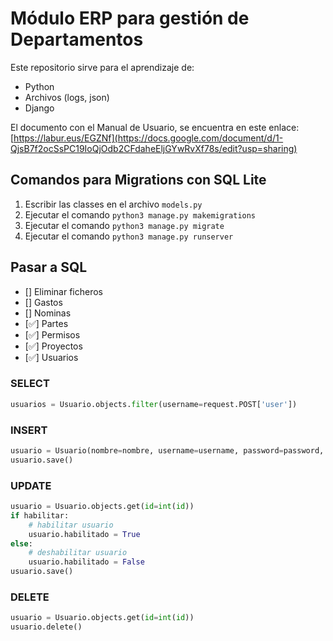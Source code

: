 # Módulo ERP para gestión de Departamentos

Este repositorio sirve para el aprendizaje de:   

* Python
* Archivos (logs, json)
* Django

El documento con el Manual de Usuario, se encuentra en este enlace: [https://labur.eus/EGZNf](https://docs.google.com/document/d/1-QjsB7f2ocSsPC19IoQjOdb2CFdaheEljGYwRvXf78s/edit?usp=sharing)

## Comandos para Migrations con SQL Lite
1. Escribir las classes en el archivo `models.py`
2. Ejecutar el comando `python3 manage.py makemigrations`
3. Ejecutar el comando `python3 manage.py migrate`
4. Ejecutar el comando `python3 manage.py runserver`

## Pasar a SQL   
 - [] Eliminar ficheros
 - [] Gastos
 - [] Nominas
 - [✅] Partes
 - [✅] Permisos
 - [✅] Proyectos
 - [✅] Usuarios
### SELECT
```python
usuarios = Usuario.objects.filter(username=request.POST['user'])
```
### INSERT
```python
usuario = Usuario(nombre=nombre, username=username, password=password, email=email, habilitado=habilitado)
usuario.save()
```
### UPDATE
```python
usuario = Usuario.objects.get(id=int(id))
if habilitar:
    # habilitar usuario
    usuario.habilitado = True
else:
    # deshabilitar usuario
    usuario.habilitado = False
usuario.save()
```

### DELETE
```python
usuario = Usuario.objects.get(id=int(id))
usuario.delete()
```